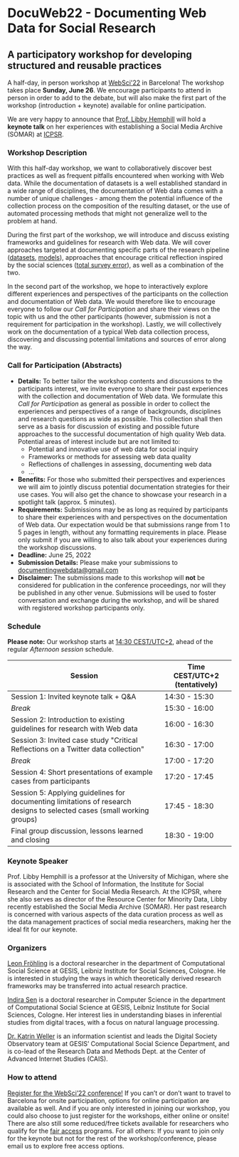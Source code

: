 # DocuWeb22 - Documenting Web Data for Social Research
## A participatory workshop for developing structured and reusable practices 
A half-day, in person workshop at [WebSci'22](https://websci22.webscience.org/) in Barcelona! The workshop takes place **Sunday, June 26**. We encourage participants to attend in person in order to add to the debate, but will also make the first part of the workshop (introduction + keynote) available for online participation.

We are very happy to announce that [Prof. Libby Hemphill](https://www.libbyh.com/) will hold a **keynote talk** on her experiences with establishing a Social Media Archive (SOMAR) at [ICPSR](https://www.icpsr.umich.edu/web/pages/).

### Workshop Description
With this half-day workshop, we want to collaboratively discover best practices as well as frequent pitfalls encountered when working with Web data. While the documentation of datasets is a well established standard in a wide range of disciplines, the documentation of Web data comes with a number of unique challenges - among them the potential influence of the collection process on the composition of the resulting dataset, or the use of automated processing methods that might not generalize well to the problem at hand. 

During the first part of the workshop, we will introduce and discuss existing frameworks and guidelines for research with Web data. We will cover approaches targeted at documenting specific parts of the research pipeline ([datasets](https://dl.acm.org/doi/10.1145/3458723), [models](https://dl.acm.org/doi/10.1145/3287560.3287596)), approaches that encourage critical reflection inspired by the social sciences ([total survey error](https://academic.oup.com/poq/article/85/S1/399/6359490)), as well as a combination of the two. 

In the second part of the workshop, we hope to interactively explore different experiences and perspectives of the participants on the collection and documentation of Web data. We would therefore like to encourage everyone to follow our *Call for Participation* and share their views on the topic with us and the other participants (however, submission is not a requirement for participation in the workshop). Lastly, we will collectively work on the documentation of a typical Web data collection process, discovering and discussing potential limitations and sources of error along the way.

### Call for Participation (Abstracts)
- **Details:** To better tailor the workshop contents and discussions to the participants interest, we invite everyone to share their past experiences with the collection and documentation of Web data. We formulate this *Call for Participation* as general as possible in order to collect the experiences and perspectives of a range of backgrounds, disciplines and research questions as wide as possible. This collection shall then serve as a basis for discussion of existing and possible future approaches to the successful documentation of high quality Web data. 
Potential areas of interest include but are not limited to:
    - Potential and innovative use of web data for social inquiry
    - Frameworks or methods for assessing web data quality
    - Reflections of challenges in assessing, documenting web data
    - ...
- **Benefits:** For those who submitted their perspectives and experiences we will aim to jointly discuss potential documentation strategies for their use cases. You will also get the chance to showcase your research in a spotlight talk (approx. 5 minutes).
- **Requirements:** Submissions may be as long as required by participants to share their experiences with and perspectives on the documentation of Web data. Our expectation would be that submissions range from 1 to 5 pages in length, without any formatting requirements in place. Please only submit if you are willing to also talk about your experiences during the workshop discussions.
- **Deadline:** June 25, 2022
- **Submission Details:** Please make your submissions to [documentingwebdata@gmail.com](mailto:documentingwebdata@gmail.com)
- **Disclaimer:** The submissions made to this workshop will **not** be considered for publication in the conference proceedings, nor will they be published in any other venue. Submissions will be used to foster conversation and exchange during the workshop, and will be shared with registered workshop participants only.

### Schedule

**Please note:** Our workshop starts at [14:30 CEST/UTC+2](https://websci22.webscience.org/programme/schedule/), ahead of the regular *Afternoon session* schedule.

| Session | Time CEST/UTC+2 (tentatively) |
|---------|------|
| Session 1: Invited keynote talk + Q&A | 14:30 - 15:30 |
| *Break* | 15:30 - 16:00 |
| Session 2: Introduction to existing guidelines for research with Web data | 16:00 - 16:30 |
| Session 3: Invited case study "Critical Reflections on a Twitter data collection" | 16:30 - 17:00 |
| *Break* | 17:00 - 17:20 |
| Session 4: Short presentations of example cases from participants | 17:20 - 17:45 |
| Session 5: Applying guidelines for documenting limitations of research designs to selected cases (small working groups) | 17:45 - 18:30 |
| Final group discussion, lessons learned and closing | 18:30 - 19:00 |

### Keynote Speaker
Prof. Libby Hemphill is a professor at the University of Michigan, where she is associated with the School of Information, the Institute for Social Research and the Center for Social Media Research. At the ICPSR, where she also serves as director of the Resource Center for Minority Data, Libby recently established the Social Media Archive (SOMAR). Her past research is concerned with various aspects of the data curation process as well as the data management practices of social media researchers, making her the ideal fit for our keynote.

### Organizers
[Leon Fröhling](https://www.gesis.org/en/institute/staff/person/Leon.Froehling?no_cache=1) is a doctoral researcher in the department of Computational Social Science at GESIS, Leibniz Institute for Social Sciences, Cologne. He is interested in studying the ways in which theoretically derived research frameworks may be transferred into actual research practice. 

[Indira Sen](https://indiiigo.github.io/) is a doctoral researcher in Computer Science in the department of Computational Social Science at GESIS, Leibniz Institute for Social Sciences, Cologne. Her interest lies in understanding biases in inferential studies from digital traces, with a focus on natural language processing.

[Dr. Katrin Weller](https://katrinweller.net/) is an information scientist and leads the Digital Society Observatory team at GESIS’ Computational Social Science Department, and is co-lead of the Research Data and Methods Dept. at the Center of Advanced Internet Studies (CAIS).

### How to attend
[Register for the WebSci’22 conference!](https://websci22.webscience.org/registration/) If you can’t or don’t want to travel to Barcelona for onsite participation, options for online participation are available as well. And if you are only interested in joining our workshop, you could also choose to just register for the workshops, either online or onsite! There are also still some reduced/free tickets available for researchers who qualify for the [fair access](https://websci22.webscience.org/registration/fair-access/) programs. For all others: If you want to join only for the keynote but not for the rest of the workshop/conference, please email us to explore free access options. 
